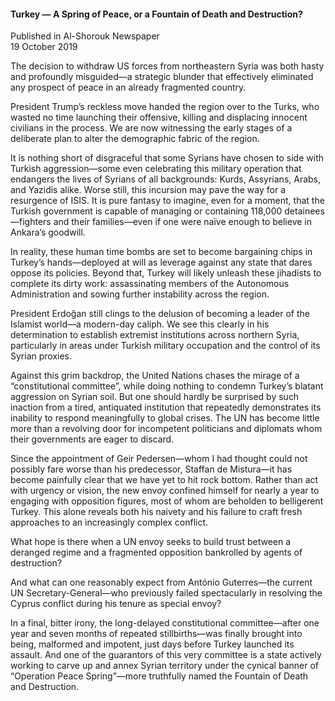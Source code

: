<h4>Turkey — A Spring of Peace, or a Fountain of Death and Destruction?</h4>


Published in Al-Shorouk Newspaper
<br>
19 October 2019


The decision to withdraw US forces from northeastern Syria was both hasty and profoundly misguided—a strategic blunder that effectively eliminated any prospect of peace in an already fragmented country.

President Trump’s reckless move handed the region over to the Turks, who wasted no time launching their offensive, killing and displacing innocent civilians in the process. We are now witnessing the early stages of a deliberate plan to alter the demographic fabric of the region.

It is nothing short of disgraceful that some Syrians have chosen to side with Turkish aggression—some even celebrating this military operation that endangers the lives of Syrians of all backgrounds: Kurds, Assyrians, Arabs, and Yazidis alike. Worse still, this incursion may pave the way for a resurgence of ISIS. It is pure fantasy to imagine, even for a moment, that the Turkish government is capable of managing or containing 118,000 detainees—fighters and their families—even if one were naïve enough to believe in Ankara’s goodwill.

In reality, these human time bombs are set to become bargaining chips in Turkey’s hands—deployed at will as leverage against any state that dares oppose its policies. Beyond that, Turkey will likely unleash these jihadists to complete its dirty work: assassinating members of the Autonomous Administration and sowing further instability across the region.

President Erdoğan still clings to the delusion of becoming a leader of the Islamist world—a modern-day caliph. We see this clearly in his determination to establish extremist institutions across northern Syria, particularly in areas under Turkish military occupation and the control of its Syrian proxies.

Against this grim backdrop, the United Nations chases the mirage of a “constitutional committee”, while doing nothing to condemn Turkey’s blatant aggression on Syrian soil. But one should hardly be surprised by such inaction from a tired, antiquated institution that repeatedly demonstrates its inability to respond meaningfully to global crises. The UN has become little more than a revolving door for incompetent politicians and diplomats whom their governments are eager to discard.

Since the appointment of Geir Pedersen—whom I had thought could not possibly fare worse than his predecessor, Staffan de Mistura—it has become painfully clear that we have yet to hit rock bottom. Rather than act with urgency or vision, the new envoy confined himself for nearly a year to engaging with opposition figures, most of whom are beholden to belligerent Turkey. This alone reveals both his naivety and his failure to craft fresh approaches to an increasingly complex conflict.

What hope is there when a UN envoy seeks to build trust between a deranged regime and a fragmented opposition bankrolled by agents of destruction?

And what can one reasonably expect from António Guterres—the current UN Secretary-General—who previously failed spectacularly in resolving the Cyprus conflict during his tenure as special envoy?

In a final, bitter irony, the long-delayed constitutional committee—after one year and seven months of repeated stillbirths—was finally brought into being, malformed and impotent, just days before Turkey launched its assault. And one of the guarantors of this very committee is a state actively working to carve up and annex Syrian territory under the cynical banner of “Operation Peace Spring”—more truthfully named the Fountain of Death and Destruction.
